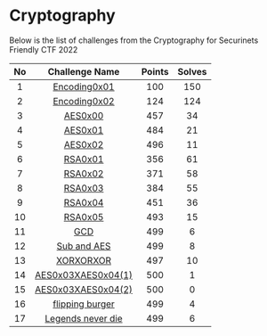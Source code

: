 # Cryptography

Below is the list of challenges from the Cryptography for Securinets Friendly CTF 2022

|No| Challenge Name | Points |  Solves|
|:---:|:--------------:|:------:|:------:|
|1| [Encoding0x01](./Encoding0x01)| 100 | 150 |
|2| [Encoding0x02](./Encoding0x02)| 124 |124|
|3| [AES0x00](./AES0x00)| 457 | 34 |
|4| [AES0x01](./AES0x01)| 484 | 21 |
|5| [AES0x02](./AES0x02)| 496 | 11 |
|6| [RSA0x01](./RSA0x01)| 356 | 61 |
|7| [RSA0x02](./RSA0x02)| 371 | 58 |
|8| [RSA0x03](./RSA0x03)| 384 | 55 |
|9| [RSA0x04](./RSA0x04)| 451 | 36 |
|10| [RSA0x05](./RSA0x05)| 493 | 15 |
|11| [GCD](./GCD)| 499 | 6 |
|12| [Sub and AES](./Sub%20and%20AES)| 499 | 8 |
|13| [XORXORXOR](./XORXORXOR)| 497 | 10 |
|14| [AES0x03XAES0x04(1)](./AES0x03XAES0x04)| 500 | 1 |
|15| [AES0x03XAES0x04(2)](./AES0x03XAES0x04)| 500 | 0 |
|16| [flipping burger](./flipping%20burger)| 499 | 4 |
|17| [Legends never die](./Legends%20never%20die)| 499 | 6 |


